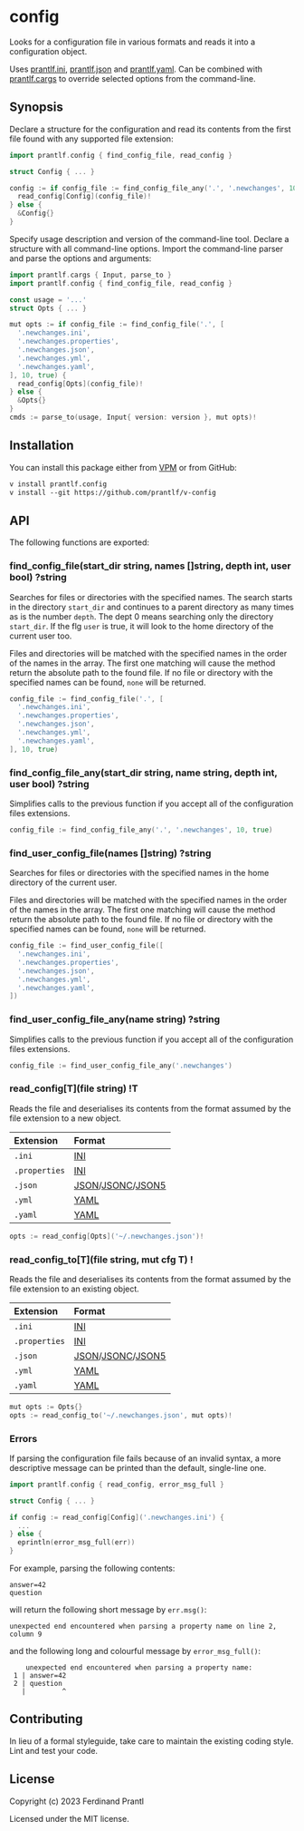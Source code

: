 # config

Looks for a configuration file in various formats and reads it into a configuration object.

Uses [prantlf.ini], [prantlf.json] and [prantlf.yaml]. Can be combined with [prantlf.cargs] to override selected options from the command-line.

## Synopsis

Declare a structure for the configuration and read its contents from the first file found with any supported file extension:

```go
import prantlf.config { find_config_file, read_config }

struct Config { ... }

config := if config_file := find_config_file_any('.', '.newchanges', 10, true) {
  read_config[Config](config_file)!
} else {
  &Config{}
}
```

Specify usage description and version of the command-line tool. Declare a structure with all command-line options. Import the command-line parser and parse the options and arguments:

```go
import prantlf.cargs { Input, parse_to }
import prantlf.config { find_config_file, read_config }

const usage = '...'
struct Opts { ... }

mut opts := if config_file := find_config_file('.', [
  '.newchanges.ini',
  '.newchanges.properties',
  '.newchanges.json',
  '.newchanges.yml',
  '.newchanges.yaml',
], 10, true) {
  read_config[Opts](config_file)!
} else {
  &Opts{}
}
cmds := parse_to(usage, Input{ version: version }, mut opts)!
```

## Installation

You can install this package either from [VPM] or from GitHub:

```txt
v install prantlf.config
v install --git https://github.com/prantlf/v-config
```

## API

The following functions are exported:

### find_config_file(start_dir string, names []string, depth int, user bool) ?string

Searches for files or directories with the specified names. The search starts in the directory `start_dir` and continues to a parent directory as many times as is the number `depth`. The dept 0 means searching only the directory `start_dir`. If the flg `user` is true, it will look to the home directory of the current user too.

Files and directories will be matched with the specified names in the order of the names in the array. The first one matching will cause the method return the absolute path to the found file. If no file or directory with the specified names can be found, `none` will be returned.

```go
config_file := find_config_file('.', [
  '.newchanges.ini',
  '.newchanges.properties',
  '.newchanges.json',
  '.newchanges.yml',
  '.newchanges.yaml',
], 10, true)
```

### find_config_file_any(start_dir string, name string, depth int, user bool) ?string

Simplifies calls to the previous function if you accept all of the configuration files extensions.

```go
config_file := find_config_file_any('.', '.newchanges', 10, true)
```

### find_user_config_file(names []string) ?string

Searches for files or directories with the specified names in the home directory of the current user.

Files and directories will be matched with the specified names in the order of the names in the array. The first one matching will cause the method return the absolute path to the found file. If no file or directory with the specified names can be found, `none` will be returned.

```go
config_file := find_user_config_file([
  '.newchanges.ini',
  '.newchanges.properties',
  '.newchanges.json',
  '.newchanges.yml',
  '.newchanges.yaml',
])
```

### find_user_config_file_any(name string) ?string

Simplifies calls to the previous function if you accept all of the configuration files extensions.

```go
config_file := find_user_config_file_any('.newchanges')
```

### read_config[T](file string) !T

Reads the file and deserialises its contents from the format assumed by the file extension to a new object.

| Extension     | Format                 |
|:--------------|:-----------------------|
| `.ini`        | [INI]                  |
| `.properties` | [INI]                  |
| `.json`       | [JSON]/[JSONC]/[JSON5] |
| `.yml`        | [YAML]                 |
| `.yaml`       | [YAML]                 |

```go
opts := read_config[Opts]('~/.newchanges.json')!
```

### read_config_to[T](file string, mut cfg T) !

Reads the file and deserialises its contents from the format assumed by the file extension to an existing object.

| Extension     | Format                 |
|:--------------|:-----------------------|
| `.ini`        | [INI]                  |
| `.properties` | [INI]                  |
| `.json`       | [JSON]/[JSONC]/[JSON5] |
| `.yml`        | [YAML]                 |
| `.yaml`       | [YAML]                 |

```go
mut opts := Opts{}
opts := read_config_to('~/.newchanges.json', mut opts)!
```

### Errors

If parsing the configuration file fails because of an invalid syntax, a more descriptive message can be printed than the default, single-line one.

```go
import prantlf.config { read_config, error_msg_full }

struct Config { ... }

if config := read_config[Config]('.newchanges.ini') {
  ...
} else {
  eprintln(error_msg_full(err))
}
```

For example, parsing the following contents:

    answer=42
    question

will return the following short message by `err.msg()`:

    unexpected end encountered when parsing a property name on line 2, column 9

and the following long and colourful message by `error_msg_full()`:

		unexpected end encountered when parsing a property name:
     1 | answer=42
     2 | question
       |         ^

## Contributing

In lieu of a formal styleguide, take care to maintain the existing coding style. Lint and test your code.

## License

Copyright (c) 2023 Ferdinand Prantl

Licensed under the MIT license.

[VPM]: https://vpm.vlang.io/packages/prantlf.config
[INI]: https://en.wikipedia.org/wiki/INI_file#Example
[JSON]: https://www.json.org/
[JSONC]: https://changelog.com/news/jsonc-is-a-superset-of-json-which-supports-comments-6LwR
[JSON5]: https://spec.json5.org/
[YAML]: https://yaml.org/
[prantlf.cargs]: https://github/com//prantlf/v-cargs
[prantlf.ini]: https://github.com/prantlf/v-ini
[prantlf.json]: https://github.com/prantlf/v-json
[prantlf.yaml]: https://github.com/prantlf/v-yaml
